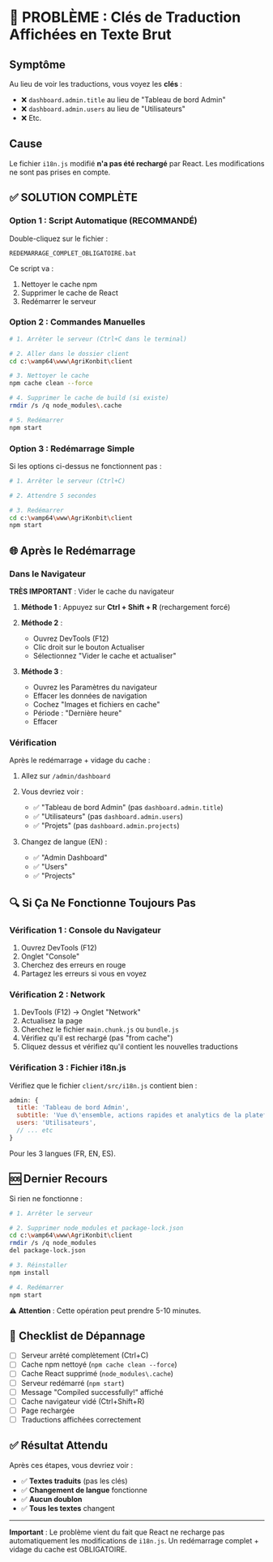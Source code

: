 # 🔴 PROBLÈME : Clés de Traduction Affichées en Texte Brut

## Symptôme

Au lieu de voir les traductions, vous voyez les **clés** :
- ❌ `dashboard.admin.title` au lieu de "Tableau de bord Admin"
- ❌ `dashboard.admin.users` au lieu de "Utilisateurs"
- ❌ Etc.

## Cause

Le fichier `i18n.js` modifié **n'a pas été rechargé** par React. Les modifications ne sont pas prises en compte.

## ✅ SOLUTION COMPLÈTE

### Option 1 : Script Automatique (RECOMMANDÉ)

Double-cliquez sur le fichier :
```
REDEMARRAGE_COMPLET_OBLIGATOIRE.bat
```

Ce script va :
1. Nettoyer le cache npm
2. Supprimer le cache de React
3. Redémarrer le serveur

### Option 2 : Commandes Manuelles

```bash
# 1. Arrêter le serveur (Ctrl+C dans le terminal)

# 2. Aller dans le dossier client
cd c:\wamp64\www\AgriKonbit\client

# 3. Nettoyer le cache
npm cache clean --force

# 4. Supprimer le cache de build (si existe)
rmdir /s /q node_modules\.cache

# 5. Redémarrer
npm start
```

### Option 3 : Redémarrage Simple

Si les options ci-dessus ne fonctionnent pas :

```bash
# 1. Arrêter le serveur (Ctrl+C)

# 2. Attendre 5 secondes

# 3. Redémarrer
cd c:\wamp64\www\AgriKonbit\client
npm start
```

## 🌐 Après le Redémarrage

### Dans le Navigateur

**TRÈS IMPORTANT** : Vider le cache du navigateur

1. **Méthode 1** : Appuyez sur **Ctrl + Shift + R** (rechargement forcé)

2. **Méthode 2** : 
   - Ouvrez DevTools (F12)
   - Clic droit sur le bouton Actualiser
   - Sélectionnez "Vider le cache et actualiser"

3. **Méthode 3** :
   - Ouvrez les Paramètres du navigateur
   - Effacer les données de navigation
   - Cochez "Images et fichiers en cache"
   - Période : "Dernière heure"
   - Effacer

### Vérification

Après le redémarrage + vidage du cache :

1. Allez sur `/admin/dashboard`
2. Vous devriez voir :
   - ✅ "Tableau de bord Admin" (pas `dashboard.admin.title`)
   - ✅ "Utilisateurs" (pas `dashboard.admin.users`)
   - ✅ "Projets" (pas `dashboard.admin.projects`)

3. Changez de langue (EN) :
   - ✅ "Admin Dashboard"
   - ✅ "Users"
   - ✅ "Projects"

## 🔍 Si Ça Ne Fonctionne Toujours Pas

### Vérification 1 : Console du Navigateur

1. Ouvrez DevTools (F12)
2. Onglet "Console"
3. Cherchez des erreurs en rouge
4. Partagez les erreurs si vous en voyez

### Vérification 2 : Network

1. DevTools (F12) → Onglet "Network"
2. Actualisez la page
3. Cherchez le fichier `main.chunk.js` ou `bundle.js`
4. Vérifiez qu'il est rechargé (pas "from cache")
5. Cliquez dessus et vérifiez qu'il contient les nouvelles traductions

### Vérification 3 : Fichier i18n.js

Vérifiez que le fichier `client/src/i18n.js` contient bien :

```javascript
admin: {
  title: 'Tableau de bord Admin',
  subtitle: 'Vue d\'ensemble, actions rapides et analytics de la plateforme',
  users: 'Utilisateurs',
  // ... etc
}
```

Pour les 3 langues (FR, EN, ES).

## 🆘 Dernier Recours

Si rien ne fonctionne :

```bash
# 1. Arrêter le serveur

# 2. Supprimer node_modules et package-lock.json
cd c:\wamp64\www\AgriKonbit\client
rmdir /s /q node_modules
del package-lock.json

# 3. Réinstaller
npm install

# 4. Redémarrer
npm start
```

⚠️ **Attention** : Cette opération peut prendre 5-10 minutes.

## 📝 Checklist de Dépannage

- [ ] Serveur arrêté complètement (Ctrl+C)
- [ ] Cache npm nettoyé (`npm cache clean --force`)
- [ ] Cache React supprimé (`node_modules\.cache`)
- [ ] Serveur redémarré (`npm start`)
- [ ] Message "Compiled successfully!" affiché
- [ ] Cache navigateur vidé (Ctrl+Shift+R)
- [ ] Page rechargée
- [ ] Traductions affichées correctement

## ✅ Résultat Attendu

Après ces étapes, vous devriez voir :
- ✅ **Textes traduits** (pas les clés)
- ✅ **Changement de langue** fonctionne
- ✅ **Aucun doublon**
- ✅ **Tous les textes** changent

---

**Important** : Le problème vient du fait que React ne recharge pas automatiquement les modifications de `i18n.js`. Un redémarrage complet + vidage du cache est OBLIGATOIRE.
